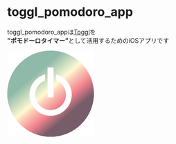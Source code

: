 # toggl_pomodoro_app

toggl_pomodoro_appは[Toggl](https://toggl.com/)を<br>
<b>”ポモドーロタイマー”</b>として活用するためのiOSアプリです

<img src="images/icon.png" width="200"><br>
